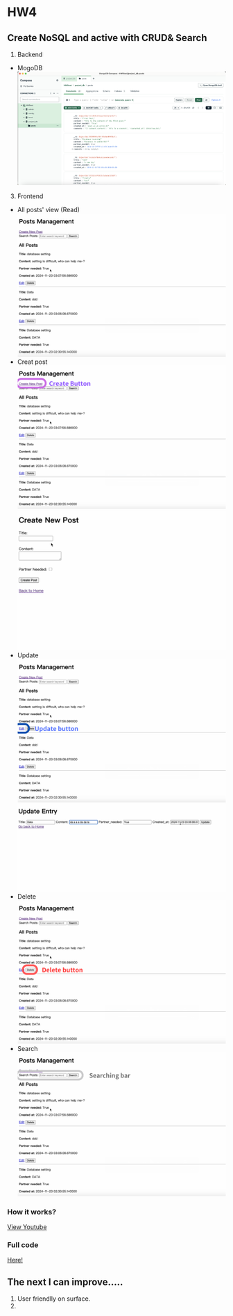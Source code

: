 # HW4
## Create NoSQL and active with CRUD& Search
1. Backend
  - MogoDB
![db](https://github.com/cpeggy/113-1-Database/blob/main/database_hw4/%E6%88%AA%E5%9C%96%202024-11-23%2015.59.03.png)
3. Frontend
  - All posts' view (Read)
![read](https://github.com/cpeggy/113-1-Database/blob/main/database_hw4/%E6%88%AA%E5%9C%96%202024-11-23%2016.07.27.png)
  - Creat post
![create](https://github.com/cpeggy/113-1-Database/blob/main/database_hw4/creatw.png)
![create](https://github.com/cpeggy/113-1-Database/blob/main/database_hw4/%E6%88%AA%E5%9C%96%202024-11-23%2016.06.46.png)
  - Update
![Update](https://github.com/cpeggy/113-1-Database/blob/main/database_hw4/Update.png)
![Update](https://github.com/cpeggy/113-1-Database/blob/main/database_hw4/%E6%88%AA%E5%9C%96%202024-11-23%2016.07.53.png)
  - Delete
![Delete](https://github.com/cpeggy/113-1-Database/blob/main/database_hw4/delete.png)
  - Search
![Search](https://github.com/cpeggy/113-1-Database/blob/main/database_hw4/Search%20area.png)
### How it works?
[View Youtube](https://youtu.be/H7tP6Q-XWjE)
### Full code
[Here!](https://github.com/cpeggy/113-1-Database/tree/main/database_hw4)
## The next I can improve.....
1. User friendlly on surface.
2. 
